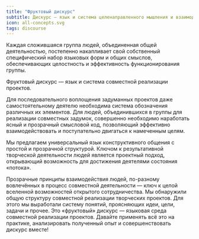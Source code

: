 ```yaml
---
title: "Фруктовый дискурс"
subtitle: Дискурс — язык и система целенаправленного мышления и взаимодействия людей.
icon: all-concepts.svg
tags: discourse
---
```


Каждая сложившаяся группа людей, объединенная общей деятельностью, постепенно накапливает свой собственный специфический набор языковых форм и общих смыслов, обеспечивающих целостность и эффективность функционирования группы.

Фруктовый дискурс — язык и система совместной реализации проектов.

Для последовательного воплощения задуманных проектов даже самостоятельному деятелю необходима система обозначения различных их элементов. Для людей, объединившихся в группы для реализации совместных задумок, совершенно необходимо наработать ясный и прозрачный смысловой код, позволяющий эффективно взаимодействовать и поступательно двигаться к намеченным целям.

Мы предлагаем универсальный язык конструктивного общения с простой и прозрачной структурой. Ключом к результативной творческой деятельности людей является проектный подход, открывающий возможность для достижения деятелями состояния «потока».

Прозрачные принципы взаимодействия людей, по-разному вовлечённых в процесс совместной деятельности — ключ к целой вселенной возможностей открытого сотрудничества. Мы обнаружили общую структуру совместной реализации творческих проектов. Для этого мы выработали систему понятий, проясняющих идеи, цели, задачи и прочее. Это «фруктовый» дискурс — языковая среда совместной реализации проектов. Давайте применять всё это на практике, анализировать полученный опыт и совершенствовать дискурс вместе!
